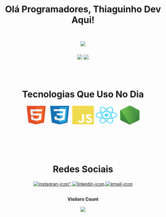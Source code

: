   <h1 align="center"> Olá Programadores, Thiaguinho Dev Aqui! </P> 

<h1 align="center">
<img src="https://readme-typing-svg.herokuapp.com/?font=Righteous&size=30&center=true&vCenter=true&width=500&height=90&duration=6000&lines=Dev+Front-End+E+FullStack!;" />
</h1>
  
<div align="center">
  <img  height="140em" src="https://github-readme-stats.vercel.app/api?username=Thiagodevth&show_icons=true&theme=great-gatsby&include_all_commits=true&count_private=true"/>
  <img height="140em" src="https://github-readme-stats.vercel.app/api/top-langs/?username=Thiagodevth&layout=compact&langs_count=16&theme=great-gatsby"/>
</div> 

<br>
<br>

<div  align="center"> 
  <div style="display: inline_block">
    <br>
    <h1 align="center">Tecnologias Que Uso No Dia</h1>
    <img align="center" height="60" width="70" alt="html-icon" src="https://raw.githubusercontent.com/devicons/devicon/master/icons/html5/html5-original.svg">
    <img align="center" height="60" width="70" alt="css-icon" src="https://raw.githubusercontent.com/devicons/devicon/master/icons/css3/css3-original.svg">
    <img align="center" height="60" width="70" alt="js-icon"  src="https://raw.githubusercontent.com/devicons/devicon/master/icons/javascript/javascript-plain.svg">
    <img align="center" height="60" width="70" alt="react-icon" src="https://raw.githubusercontent.com/devicons/devicon/master/icons/react/react-original.svg">
    <img align="center" height="60" width="70" alt="nodejs-icon" src="https://raw.githubusercontent.com/devicons/devicon/master/icons/nodejs/nodejs-original.svg">
   </div>
   <br>
   <br>
   <br>
   <br>
   <br>
 <div align="center">
    <h1 align="center">Redes Sociais</h1>
    <a href="https://www.instagram.com/thiaguinn_ofc/?next=%2F">
      <img align="center" alt=instagran-icon" src="https://img.shields.io/badge/Instagram-E4405F?style=for-the-badge&logo=instagram&logoColor=white">
    <a/>
    <a href="https://www.linkedin.com/in/thiagothfidelis/">
      <img align="center" alt="linkedin-icon" src="https://img.shields.io/badge/LinkedIn-0077B5?style=for-the-badge&logo=linkedin&logoColor=white">
    <a/>
    <a href="mailto: thiagofd341@gmail.com">
      <img align="center" alt="email-icon" src="https://img.shields.io/badge/Gmail-D14836?style=for-the-badge&logo=gmail&logoColor=white">
    <a/>
  </div>
</div>
     
<div align="center">
<br><p align="centre"><b>Visitors Count</b></p>  
<p align="center"><img align="center" src="https://profile-counter.glitch.me/{Thiagodevth}/count.svg" /></p> 
<br>
</div>
